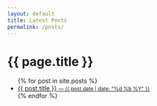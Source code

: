 ```yaml
---
layout: default
title: Latest Posts
permalink: /posts/
---
```


<h1>{{ page.title }}</h1>

<div class="post-list">
  <ul>
  {% for post in site.posts %}
    <li>
      <a href="{{ post.url | relative_url }}">{{ post.title }}
      <small>— {{ post.date | date: "%d %b %Y" }}</small>
      </a>
    </li>
  {% endfor %}
  </ul>
</div>
